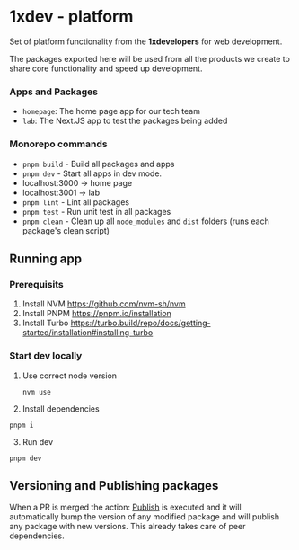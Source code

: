# 1xdev - platform

Set of platform functionality from the **1xdevelopers** for web development. 

The packages exported here will be used from all the products we create to share core functionality and speed up development.

### Apps and Packages

- `homepage`: The home page app for our tech team
- `lab`: The Next.JS app to test the packages being added

### Monorepo commands

- `pnpm build` - Build all packages and apps
- `pnpm dev` - Start all apps in dev mode.
 - localhost:3000 -> home page
 - localhost:3001 -> lab   
- `pnpm lint` - Lint all packages
- `pnpm test` - Run unit test in all packages
- `pnpm clean` - Clean up all `node_modules` and `dist` folders (runs each package's clean script)

## Running app

### Prerequisits
1. Install NVM
  https://github.com/nvm-sh/nvm
2. Install PNPM
  https://pnpm.io/installation
3. Install Turbo
  https://turbo.build/repo/docs/getting-started/installation#installing-turbo

### Start dev locally
1. Use correct node version
   ```
   nvm use
   ```
2. Install dependencies
```
pnpm i
```
3. Run dev
```
pnpm dev
```

## Versioning and Publishing packages

When a PR is merged the action: [Publish](https://github.com/devxicans/platform/actions/workflows/release.yml) is executed and it will automatically bump the version of any modified package and will publish any package with new versions. This already takes care of peer dependencies.
